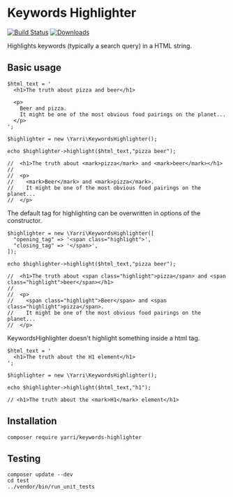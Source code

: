 Keywords Highlighter
====================

[![Build Status](https://app.travis-ci.com/yarri/KeywordsHighlighter.svg?branch=master)](https://app.travis-ci.com/yarri/KeywordsHighlighter)
[![Downloads](https://img.shields.io/packagist/dt/yarri/keywords-highlighter.svg)](https://packagist.org/packages/yarri/keywords-highlighter)

Highlights keywords (typically a search query) in a HTML string.

Basic usage
-----------

    $html_text = '
      <h1>The truth about pizza and beer</h1>

      <p>
        Beer and pizza.
        It might be one of the most obvious food pairings on the planet...
      </p>
    ';

    $highlighter = new \Yarri\KeywordsHighlighter();

    echo $highlighter->highlight($html_text,"pizza beer");

    //  <h1>The truth about <mark>pizza</mark> and <mark>beer</mark></h1>
    //
    //  <p>
    //    <mark>Beer</mark> and <mark>pizza</mark>.
    //    It might be one of the most obvious food pairings on the planet...
    //  </p>

The default tag for highlighting can be overwritten in options of the constructor.
    
    $highlighter = new \Yarri\KeywordsHighlighter([
      "opening_tag" => '<span class="highlight">',
      "closing_tag" => '</span>',
    ]);

    echo $highlighter->highlight($html_text,"pizza beer");

    //  <h1>The truth about <span class="highlight">pizza</span> and <span class="highlight">beer</span></h1>
    //
    //  <p>
    //    <span class="highlight">Beer</span> and <span class="highlight">pizza</span>.
    //    It might be one of the most obvious food pairings on the planet...
    //  </p>

KeywordsHighlighter doesn't highlight something inside a html tag.

    $html_text = '
      <h1>The truth about the H1 element</h1>
    ';

    $highlighter = new \Yarri\KeywordsHighlighter();

    echo $highlighter->highlight($html_text,"h1");

    // <h1>The truth about the <mark>H1</mark> element</h1>

Installation
------------

    composer require yarri/keywords-highlighter

Testing
-------

    composer update --dev
    cd test
    ../vendor/bin/run_unit_tests

[//]: # ( vim: set ts=2 et: )

